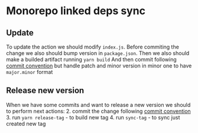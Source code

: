 # Monorepo linked deps sync

## Update
To update the action we should modify `index.js`. Before commiting the change we also should bump version in `package.json`.
Then we also should make a builded artifact running `yarn build`
And then commit following [commit convention](https://www.conventionalcommits.org/en/v1.0.0/) but handle patch and minor version in minor one to have `major.minor` format

## Release new version
When we have some commits and want to release a new version we should to perform next actions:
2. commit the change following [commit convention](https://www.conventionalcommits.org/en/v1.0.0/)
3. run `yarn release-tag` - to build new tag
4. run `sync-tag` - to sync just created new tag